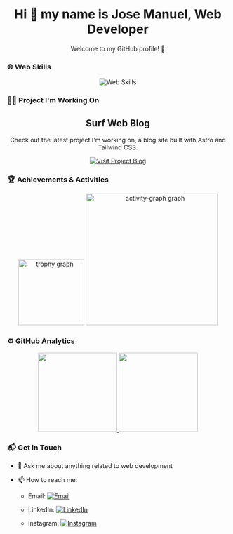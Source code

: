 <div align="center">
  <h1>Hi 👋 my name is Jose Manuel, Web Developer</h1>
  <p>Welcome to my GitHub profile! 🚀</p>
</div>

### 🌐 Web Skills
<p align="center">
  <img src="https://skillicons.dev/icons?i=html,css,javascript,tailwind,astro,docker,git,github,linux" alt="Web Skills" />
</p>

### 🏄‍♂️ Project I'm Working On
<div align="center">
  <h2>Surf Web Blog</h2>
  <p>Check out the latest project I'm working on, a blog site built with Astro and Tailwind CSS.</p>
  <a href="https://surf-web-astro.vercel.app/blog" target="_blank">
    <img src="https://img.shields.io/badge/Visit-Project%20Blog-2ea44f?style=for-the-badge&logo=vercel&logoColor=white" alt="Visit Project Blog"/>
  </a>
</div>

### 🏆 Achievements & Activities
<div align="center">
  <img src="https://github-profile-trophy.vercel.app?username=Jose-17-11&theme=dracula&column=-1&row=1&margin-w=8&margin-h=8&no-bg=false&no-frame=false&order=4" height="150" alt="trophy graph"  />
  <img src="https://github-readme-activity-graph.vercel.app/graph?username=Jose-17-11&radius=16&theme=react&area=true&order=5" height="300" alt="activity-graph graph"  />
</div>

### ⚙️ GitHub Analytics
<p align="center">
<a href="https://github.com/Jose-17-11">
  <img height="180em" src="https://github-readme-stats-eight-theta.vercel.app/api?username=Jose-17-11&show_icons=true&theme=algolia&include_all_commits=true&count_private=true"/>
  <img height="180em" src="https://github-readme-stats-eight-theta.vercel.app/api/top-langs/?username=Jose-17-11&layout=compact&langs_count=8&theme=algolia"/>
</a>
</p>

### 📬 Get in Touch

- 💬 Ask me about anything related to web development
- 📫 How to reach me:

  - Email: [![Email](https://img.shields.io/badge/Email-D14836?style=flat&logo=gmail&logoColor=white)](mailto:ariashdez@outlook.com)

  - LinkedIn: [![LinkedIn](https://img.shields.io/badge/LinkedIn-0077B5?style=flat&logo=linkedin&logoColor=white)](https://www.linkedin.com/in/jos%C3%A9-manuel-arias-hern%C3%A1ndez-5067502aa?lipi=urn%3Ali%3Apage%3Ad_flagship3_profile_view_base_contact_details%3BPWBw2aySS2mjhKFyDKrP1w%3D%3D)

  - Instagram: [![Instagram](https://img.shields.io/badge/Instagram-E4405F?style=flat&logo=instagram&logoColor=white)](https://www.instagram.com/arias_hernadez_/?igsh=MXN6d3FjanRwMm50cw%3D%3D)
